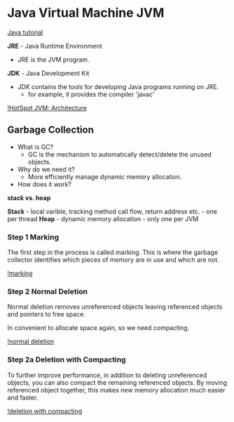 <extoc></extoc>

# Java Virtual Machine JVM

[Java tutorial](http://www.oracle.com/webfolder/technetwork/tutorials/obe/java/gc01/index.html)

**JRE** - Java Runtime Environment

- JRE is the JVM program.

**JDK** - Java Development Kit

- JDK contains the tools for developing Java programs running on JRE.
    - for example, it provides the compiler 'javac'
    
[!HotSpot JVM: Architecture](http://www.oracle.com/webfolder/technetwork/tutorials/obe/java/gc01/images/gcslides/Slide1.png)

## Garbage Collection


- What is GC?
    - GC is the mechanism to automatically detect/delete the unused objects.
- Why do we need it?
    - More efficiently manage dynamic memory allocation.
- How does it work?

**stack vs. heap**

**Stack** - local varible, tracking method call flow, return address etc. - one per thread
**Heap** - dynamic memory allocation - only one per JVM


### Step 1 Marking

The first step in the process is called marking. This is where the garbage collector identifies which pieces of memory are in use and which are not.

[!marking](http://www.oracle.com/webfolder/technetwork/tutorials/obe/java/gc01/images/gcslides/Slide3.png)

### Step 2 Normal Deletion

Normal deletion removes unreferenced objects leaving referenced objects and pointers to free space.

In convenient to allocate space again, so we need compacting.

[!normal deletion](http://www.oracle.com/webfolder/technetwork/tutorials/obe/java/gc01/images/gcslides/Slide1b.png)

### Step 2a Deletion with Compacting

To further improve performance, in addition to deleting unreferenced objects, you can also compact the remaining referenced objects. By moving referenced object together, this makes new memory allocation much easier and faster.

[!deletion with compacting](http://www.oracle.com/webfolder/technetwork/tutorials/obe/java/gc01/images/gcslides/Slide4.png)